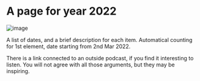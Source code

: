 # A page for year 2022
![image](https://user-images.githubusercontent.com/99662300/167253533-64666d11-d445-43ab-a704-29fe1db6e6e7.png)

A list of dates, and a brief description for each item.
Automatical counting for 1st element, date starting from 2nd Mar 2022.

There is a link connected to an outside podcast, if you find it interesting to listen. 
You will not agree with all those arguments, but they may be inspiring.
